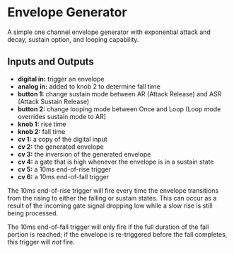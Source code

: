 # Envelope Generator

A simple one channel envelope generator with exponential attack and decay, sustain option, and
looping capability.

## Inputs and Outputs

- **digital in:** trigger an envelope
- **analog in:** added to knob 2 to determine fall time
- **button 1:** change sustain mode between AR (Attack Release) and ASR (Attack Sustain Release)
- **button 2:** change looping mode between Once and Loop (Loop mode overrides sustain mode to AR)
- **knob 1:** rise time
- **knob 2:** fall time
- **cv 1:** a copy of the digital input
- **cv 2:** the generated envelope
- **cv 3:** the inversion of the generated envelope
- **cv 4:** a gate that is high whenever the envelope is in a sustain state
- **cv 5:** a 10ms end-of-rise trigger
- **cv 6:** a 10ms end-of-fall trigger

The 10ms end-of-rise trigger will fire every time the envelope transitions from the rising to either
the falling or sustain states. This can occur as a result of the incoming gate signal dropping low
while a slow rise is still being processed.

The 10ms end-of-fall trigger will only fire if the full duration of the fall portion is reached; if
the envelope is re-triggered before the fall completes, this trigger will _not_ fire.
